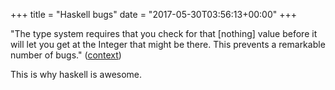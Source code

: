 +++
title = "Haskell bugs"
date = "2017-05-30T03:56:13+00:00"
+++

"The type system requires that you check for that [nothing] value before it will let you get at the Integer that might be there. This prevents a remarkable number of bugs." (<a href="https://stackoverflow.com/a/18809252/4184410">context</a>)

This is why haskell is awesome.
			